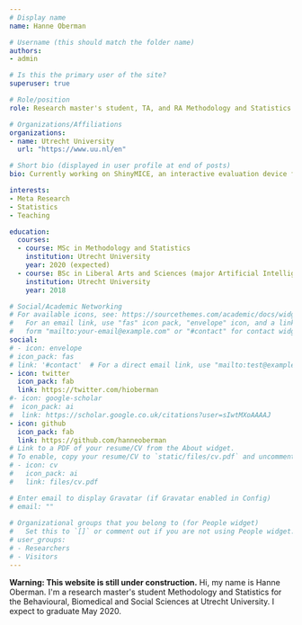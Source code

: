 ```yaml
---
# Display name
name: Hanne Oberman

# Username (this should match the folder name)
authors:
- admin

# Is this the primary user of the site?
superuser: true

# Role/position
role: Research master's student, TA, and RA Methodology and Statistics

# Organizations/Affiliations
organizations:
- name: Utrecht University
  url: "https://www.uu.nl/en"

# Short bio (displayed in user profile at end of posts)
bio: Currently working on ShinyMICE, an interactive evaluation device for multiply imputed data.

interests:
- Meta Research
- Statistics
- Teaching

education:
  courses:
  - course: MSc in Methodology and Statistics
    institution: Utrecht University
    year: 2020 (expected)
  - course: BSc in Liberal Arts and Sciences (major Artificial Intelligence, honours, cum laude)
    institution: Utrecht University
    year: 2018

# Social/Academic Networking
# For available icons, see: https://sourcethemes.com/academic/docs/widgets/#icons
#   For an email link, use "fas" icon pack, "envelope" icon, and a link in the
#   form "mailto:your-email@example.com" or "#contact" for contact widget.
social:
# - icon: envelope
# icon_pack: fas
# link: '#contact'  # For a direct email link, use "mailto:test@example.org".
- icon: twitter
  icon_pack: fab
  link: https://twitter.com/hioberman
#- icon: google-scholar
#  icon_pack: ai
#  link: https://scholar.google.co.uk/citations?user=sIwtMXoAAAAJ
- icon: github
  icon_pack: fab
  link: https://github.com/hanneoberman
# Link to a PDF of your resume/CV from the About widget.
# To enable, copy your resume/CV to `static/files/cv.pdf` and uncomment the lines below.  
# - icon: cv
#   icon_pack: ai
#   link: files/cv.pdf

# Enter email to display Gravatar (if Gravatar enabled in Config)
# email: ""
  
# Organizational groups that you belong to (for People widget)
#   Set this to `[]` or comment out if you are not using People widget.  
# user_groups:
# - Researchers
# - Visitors
---
```


**Warning: This website is still under construction.** Hi, my name is Hanne Oberman. I'm a research master's student Methodology and Statistics for the Behavioural, Biomedical and Social Sciences at Utrecht University. I expect to graduate May 2020. 
